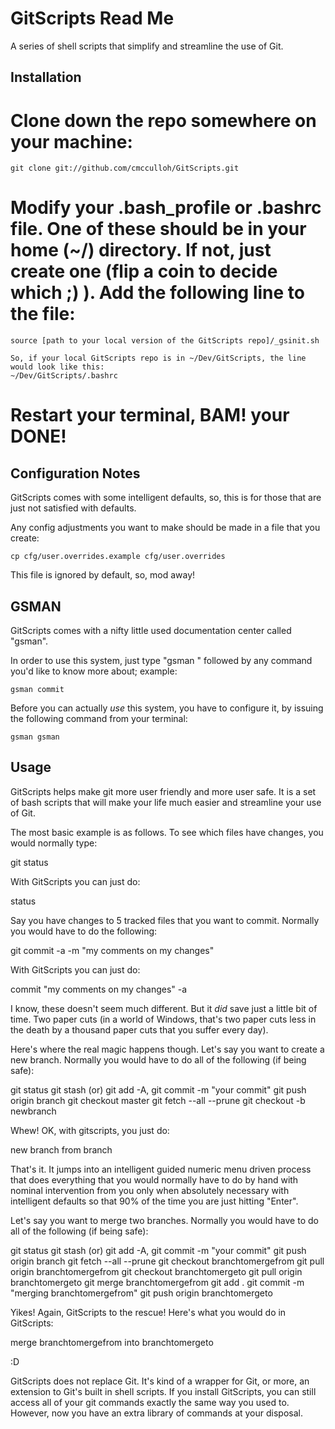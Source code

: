 GitScripts Read Me
==================

A series of shell scripts that simplify and streamline the use of Git.



Installation
------------

# Clone down the repo somewhere on your machine:
    git clone git://github.com/cmcculloh/GitScripts.git
# Modify your .bash_profile or .bashrc file. One of these should be in your home (~/) directory. If not, just create one (flip a coin to decide which ;) ). Add the following line to the file:
    source [path to your local version of the GitScripts repo]/_gsinit.sh

    So, if your local GitScripts repo is in ~/Dev/GitScripts, the line would look like this:
    ~/Dev/GitScripts/.bashrc
# Restart your terminal, BAM! your DONE!


Configuration Notes
-------------------

GitScripts comes with some intelligent defaults, so, this is for those that are just not satisfied with defaults.

Any config adjustments you want to make should be made in a file that you create:

    cp cfg/user.overrides.example cfg/user.overrides

This file is ignored by default, so, mod away!



GSMAN
-----

GitScripts comes with a nifty little used documentation center called "gsman".

In order to use this system, just type "gsman " followed by any command you'd like to know more about; example:

    gsman commit

Before you can actually *use* this system, you have to configure it, by issuing the following command from your terminal:

    gsman gsman



Usage
-----

GitScripts helps make git more user friendly and more user safe. It is a set of bash scripts that will make your life much easier and streamline your use of Git.

The most basic example is as follows. To see which files have changes, you would normally type:

git status

With GitScripts you can just do:

status


Say you have changes to 5 tracked files that you want to commit. Normally you would have to do the following:

git commit -a -m "my comments on my changes"

With GitScripts you can just do:

commit "my comments on my changes" -a


I know, these doesn't seem much different. But it *did* save just a little bit of time. Two paper cuts (in a world of Windows, that's two paper cuts less in the death by a thousand paper cuts that you suffer every day).


Here's where the real magic happens though. Let's say you want to create a new branch. Normally you would have to do all of the following (if being safe):

git status
git stash (or) git add -A, git commit -m "your commit"
git push origin branch
git checkout master
git fetch --all --prune
git checkout -b newbranch


Whew! OK, with gitscripts, you just do:

new branch from branch


That's it. It jumps into an intelligent guided numeric menu driven process that does everything that you would normally have to do by hand with nominal intervention from you only when absolutely necessary with intelligent defaults so that 90% of the time you are just hitting "Enter".


Let's say you want to merge two branches. Normally you would have to do all of the following (if being safe):

git status
git stash (or) git add -A, git commit -m "your commit"
git push origin branch
git fetch --all --prune
git checkout branchtomergefrom
git pull origin branchtomergefrom
git checkout branchtomergeto
git pull origin branchtomergeto
git merge branchtomergefrom
git add .
git commit -m "merging branchtomergefrom"
git push origin branchtomergeto

Yikes! Again, GitScripts to the rescue! Here's what you would do in GitScripts:

merge branchtomergefrom into branchtomergeto


:D

GitScripts does not replace Git. It's kind of a wrapper for Git, or more, an extension to Git's built in shell scripts. If you install GitScripts, you can still access all of your git commands exactly the same way you used to. However, now you have an extra library of commands at your disposal.
